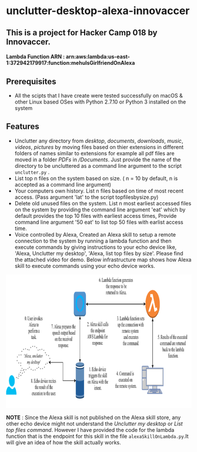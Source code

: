 # unclutter-desktop-alexa-innovaccer

## This is a project for Hacker Camp 018 by Innovaccer.

#### Lambda Function ARN : arn:aws:lambda:us-east-1:372942179917:function:mehulsGirlfriendOnAlexa

## Prerequisites
* All the scipts that I have create were tested successfully on macOS & other Linux based OSes with Python 2.7.10 or Python 3 installed on the system

## Features
* Unclutter any directory from *desktop*, *documents*, *downloads*, *music*, *videos*, *pictures*  by moving files based on thier extensions in different folders of names similar to extensions for example all pdf files are moved in a folder *PDFs* in */Documents*. Just provide the name of the directory to be uncluttered as a command line argument to the script `unclutter.py` .
* List top n files on the system based on size. ( n = 10 by default, n is accepted as a command line argument)
* Your computers own history. List n files based on time of most recent access. (Pass argument 'lat' to the script topfilesbysize.py)
* Delete old unused files on the system. List n most earliest accessed files on the system by providing the command line argument 'eat' which by default provides the top 10 files with earliest access times, Provide command line argument '50 eat' to list top 50 files with earlist access time. 
* Voice controlled by Alexa, Created an Alexa skill to setup a remote connection to the system by running a lambda function and then execute commands by giving instructions to your echo device like, 'Alexa, Unclutter my desktop', 'Alexa, list top files by size'. Please find the attached video for demo. Below infrastructure map shows how Alexa skill to execute commands using your echo device works.

<img src="https://github.com/mehuled/unclutter-desktop-alexa-innovaccer/blob/features/alexaworksFinal.png" width="910" height="364" />

**NOTE** : Since the Alexa skill is not published on the Alexa skill store, any other echo device might not understand the *Unclutter my desktop* or *List top files command*. However I have provided the code for the lambda function that is the endpoint for this skill in the file `alexaSkillOnLambda.py`.It will give an idea of how the skill actually works.

